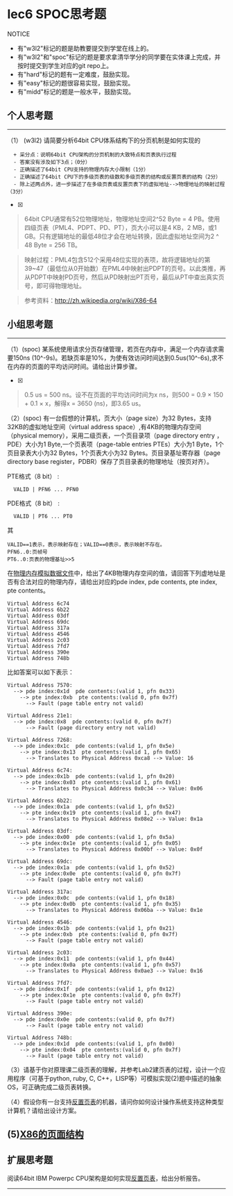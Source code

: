 # lec6 SPOC思考题


NOTICE
- 有"w3l2"标记的题是助教要提交到学堂在线上的。
- 有"w3l2"和"spoc"标记的题是要求拿清华学分的同学要在实体课上完成，并按时提交到学生对应的git repo上。
- 有"hard"标记的题有一定难度，鼓励实现。
- 有"easy"标记的题很容易实现，鼓励实现。
- 有"midd"标记的题是一般水平，鼓励实现。


## 个人思考题
---

（1） (w3l2) 请简要分析64bit CPU体系结构下的分页机制是如何实现的
```
  + 采分点：说明64bit CPU架构的分页机制的大致特点和页表执行过程
  - 答案没有涉及如下3点；（0分）
  - 正确描述了64bit CPU支持的物理内存大小限制（1分）
  - 正确描述了64bit CPU下的多级页表的级数和多级页表的结构或反置页表的结构（2分）
  - 除上述两点外，进一步描述了在多级页表或反置页表下的虚拟地址-->物理地址的映射过程（3分）
 ```
- [x]  

> 64bit CPU通常有52位物理地址，物理地址空间2^52 Byte = 4 PB。使用四级页表（PML4、PDPT、PD、PT），页大小可以是4 KB，2 MB，或1 GB。只有逻辑地址的最低48位才会在地址转换，因此虚拟地址空间为2 ^ 48 Byte = 256 TB。

> 映射过程：PML4包含512个采用48位实现的表项，故将逻辑地址的第39~47（最低位从0开始数）在PML4中映射出PDPT的页号。以此类推，再从PDPT中映射PD页号，然后从PD映射出PT页号，最后从PT中查出真实页号，即可得物理地址。

> 参考资料：http://zh.wikipedia.org/wiki/X86-64

## 小组思考题
---

（1）(spoc) 某系统使用请求分页存储管理，若页在内存中，满足一个内存请求需要150ns (10^-9s)。若缺页率是10%，为使有效访问时间达到0.5us(10^-6s),求不在内存的页面的平均访问时间。请给出计算步骤。 

- [x]  

> 0.5 us = 500 ns。设不在页面的平均访问时间为x ns，则500 = 0.9 × 150 + 0.1 × x，解得x = 3650 (ns)，即3.65 us。

（2）(spoc) 有一台假想的计算机，页大小（page size）为32 Bytes，支持32KB的虚拟地址空间（virtual address space）,有4KB的物理内存空间（physical memory），采用二级页表，一个页目录项（page directory entry ，PDE）大小为1 Byte,一个页表项（page-table entries
PTEs）大小为1 Byte，1个页目录表大小为32 Bytes，1个页表大小为32 Bytes。页目录基址寄存器（page directory base register，PDBR）保存了页目录表的物理地址（按页对齐）。

PTE格式（8 bit） :
```
  VALID | PFN6 ... PFN0
```
PDE格式（8 bit） :
```
  VALID | PT6 ... PT0
```
其
```
VALID==1表示，表示映射存在；VALID==0表示，表示映射不存在。
PFN6..0:页帧号
PT6..0:页表的物理基址>>5
```
在[物理内存模拟数据文件](./03-2-spoc-testdata.md)中，给出了4KB物理内存空间的值，请回答下列虚地址是否有合法对应的物理内存，请给出对应的pde index, pde contents, pte index, pte contents。
```
Virtual Address 6c74
Virtual Address 6b22
Virtual Address 03df
Virtual Address 69dc
Virtual Address 317a
Virtual Address 4546
Virtual Address 2c03
Virtual Address 7fd7
Virtual Address 390e
Virtual Address 748b
```

比如答案可以如下表示：
```
Virtual Address 7570:
  --> pde index:0x1d  pde contents:(valid 1, pfn 0x33)
    --> pte index:0xb  pte contents:(valid 0, pfn 0x7f)
      --> Fault (page table entry not valid)
      
Virtual Address 21e1:
  --> pde index:0x8  pde contents:(valid 0, pfn 0x7f)
      --> Fault (page directory entry not valid)

Virtual Address 7268:
  --> pde index:0x1c  pde contents:(valid 1, pfn 0x5e)
    --> pte index:0x13  pte contents:(valid 1, pfn 0x65)
      --> Translates to Physical Address 0xca8 --> Value: 16
```

```
Virtual Address 6c74:
  --> pde index:0x1b  pde contents:(valid 1, pfn 0x20)
    --> pte index:0x03  pte contents:(valid 1, pfn 0x61)
      --> Translates to Physical Address 0x0c34 --> Value: 0x06

Virtual Address 6b22:
  --> pde index:0x1a  pde contents:(valid 1, pfn 0x52)
    --> pte index:0x19  pte contents:(valid 1, pfn 0x47)
      --> Translates to Physical Address 0x08e2 --> Value: 0x1a

Virtual Address 03df:
  --> pde index:0x00  pde contents:(valid 1, pfn 0x5a)
    --> pte index:0x1e  pte contents:(valid 1, pfn 0x05)
      --> Translates to Physical Address 0x00bf --> Value: 0x0f

Virtual Address 69dc:
  --> pde index:0x1a  pde contents:(valid 1, pfn 0x52)
    --> pte index:0x0e  pte contents:(valid 0, pfn 0x7f)
      --> Fault (page table entry not valid)

Virtual Address 317a:
  --> pde index:0x0c  pde contents:(valid 1, pfn 0x18)
    --> pte index:0x0b  pte contents:(valid 1, pfn 0x35)
      --> Translates to Physical Address 0x06ba --> Value: 0x1e

Virtual Address 4546:
  --> pde index:0x1b  pde contents:(valid 1, pfn 0x21)
    --> pte index:0xb  pte contents:(valid 0, pfn 0x7f)
      --> Fault (page table entry not valid)

Virtual Address 2c03:
  --> pde index:0x11  pde contents:(valid 1, pfn 0x44)
    --> pte index:0x0a  pte contents:(valid 1, pfn 0x57)
      --> Translates to Physical Address 0x0ae3 --> Value: 0x16

Virtual Address 7fd7:
  --> pde index:0x1f  pde contents:(valid 1, pfn 0x12)
    --> pte index:0x1e  pte contents:(valid 0, pfn 0x7f)
      --> Fault (page table entry not valid)

Virtual Address 390e:
  --> pde index:0x0e  pde contents:(valid 0, pfn 0x7f)
      --> Fault (page table entry not valid)

Virtual Address 748b:
  --> pde index:0x1d  pde contents:(valid 1, pfn 0x00)
    --> pte index:0x04  pte contents:(valid 0, pfn 0x7f)
      --> Fault (page table entry not valid)
```

（3）请基于你对原理课二级页表的理解，并参考Lab2建页表的过程，设计一个应用程序（可基于python, ruby, C, C++，LISP等）可模拟实现(2)题中描述的抽象OS，可正确完成二级页表转换。


（4）假设你有一台支持[反置页表](http://en.wikipedia.org/wiki/Page_table#Inverted_page_table)的机器，请问你如何设计操作系统支持这种类型计算机？请给出设计方案。

 (5)[X86的页面结构](http://os.cs.tsinghua.edu.cn/oscourse/OS2015/lecture06#head-1f58ea81c046bd27b196ea2c366d0a2063b304ab)
--- 

## 扩展思考题

阅读64bit IBM Powerpc CPU架构是如何实现[反置页表](http://en.wikipedia.org/wiki/Page_table#Inverted_page_table)，给出分析报告。

--- 
